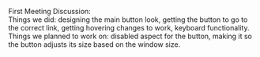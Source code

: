 First Meeting Discussion:<br>
  Things we did: designing the main button look, getting the button to go to the correct link, getting hovering changes to work, keyboard functionality.<br>
  Things we planned to work on: disabled aspect for the button, making it so the button adjusts its size based on the window size.<br>
